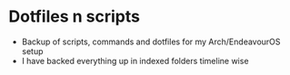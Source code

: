 # Dotfiles n scripts
* Backup of scripts, commands and dotfiles for my Arch/EndeavourOS setup
* I have backed everything up in indexed folders timeline wise